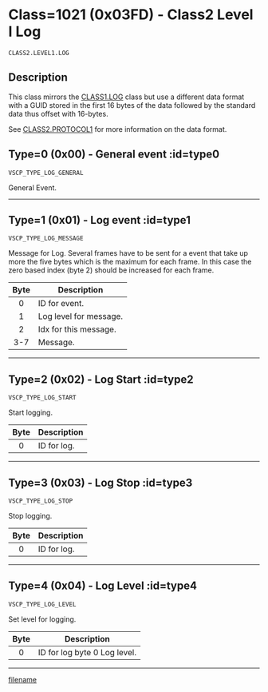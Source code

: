 # Class=1021 (0x03FD) - Class2 Level I Log

    CLASS2.LEVEL1.LOG

## Description

This class mirrors the [CLASS1.LOG](./class1.log.md) class but use a different data format with a GUID stored in the first 16 bytes of the data followed by the standard data thus offset with 16-bytes.

See [CLASS2.PROTOCOL1](./class2.protocol1.md) for more information on the data format.
## Type=0 (0x00) - General event :id=type0

```
VSCP_TYPE_LOG_GENERAL
```
General Event.


----


## Type=1 (0x01) - Log event :id=type1

```
VSCP_TYPE_LOG_MESSAGE
```
Message for Log. Several frames have to be sent for a event that take up more the five bytes which is the maximum for each frame. In this case the zero based index (byte 2) should be increased for each frame. 

 | Byte | Description            | 
 | :----: | -----------            | 
 | 0    | ID for event.          | 
 | 1    | Log level for message. | 
 | 2    | Idx for this message.  | 
 | 3-7  | Message.               |


----


## Type=2 (0x02) - Log Start :id=type2

```
VSCP_TYPE_LOG_START
```
Start logging. 

 | Byte | Description | 
 | :----: | ----------- | 
 | 0    | ID for log. | 


----


## Type=3 (0x03) - Log Stop :id=type3

```
VSCP_TYPE_LOG_STOP
```
Stop logging. 

 | Byte | Description | 
 | :----: | ----------- | 
 | 0    | ID for log. | 


----


## Type=4 (0x04) - Log Level :id=type4

```
VSCP_TYPE_LOG_LEVEL
```
Set level for logging. 

 | Byte | Description                  | 
 | :----: | -----------                  | 
 | 0    | ID for log byte 0 Log level. | 



----


[filename](./bottom_copyright.md ':include')